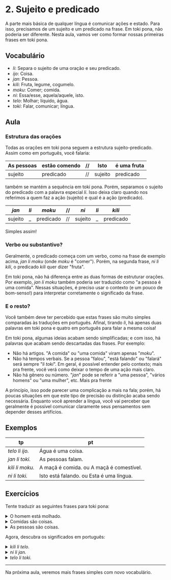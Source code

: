 # 2. Sujeito e predicado

A parte mais básica de qualquer língua é comunicar ações e estado. Para isso, precisamos de um sujeito e um predicado na frase. Em toki pona, não poderia ser diferente. Nesta aula, vamos ver como formar nossas primeiras frases em toki pona.

## Vocabulário

- _li_: Separa o sujeito de uma oração e seu predicado.
- _ijo_: Coisa.
- _jan_: Pessoa.
- _kili_: Fruta, legume, cogumelo.
- _moku_: Comer; comida.
- _ni_: Essa/esse, aquela/aquele, isto.
- _telo_: Molhar; líquido, água.
- _toki_: Falar, comunicar; língua.

## Aula

### Estrutura das orações

Todas as orações em toki pona seguem a estrutura sujeito-predicado. Assim como em português, você falaria:

As pessoas | estão comendo | // | Isto | é uma fruta
-|-|-|-|-
sujeito | predicado | // | sujeito | predicado

também se mantém a sequência em toki pona. Porém, separamos o sujeito do predicado com a palavra especial _li_. Isso deixa claro quando nos referimos a quem faz a ação (sujeito) e qual é a ação (predicado).

_jan_ | _li_ | _moku_ | // | _ni_ | _li_ | _kili_
-|-|-|-|-|-|-
sujeito | \_ | predicado | // | sujeito | \_ | predicado

Simples assim!

### Verbo ou substantivo?

Geralmente, o predicado começa com um verbo, como na frase de exemplo acima, _jan li moku_ (onde _moku_ é "comer"). Porém, na segunda frase, _ni li kili_, o predicado _kili_ quer dizer "fruta".

Em toki pona, não há diferença entre as duas formas de estruturar orações. Por exemplo, _jan li moku_ também poderia ser traduzido como "a pessoa é uma comida". Nessas situações, é preciso usar o contexto (e um pouco de bom-senso!) para interpretar corretamente o significado da frase.

### E o resto?

Você também deve ter percebido que estas frases são muito simples comparadas às traduções em português. Afinal, tirando _li_, há apenas duas palavras em toki pona e quatro em português para falar a mesma coisa!

Em toki pona, algumas ideias acabam sendo simplificadas; e com isso, há palavras que acabam sendo descartadas das frases. Por exemplo:

- Não há artigos. "A comida" ou "uma comida" viram apenas "_moku_".
- Não há tempos verbais. Se a pessoa "falou", "está falando" ou "falará" será sempre "_li toki_". Em geral, é possível entender pelo contexto; mais pra frente, você verá como deixar o tempo de uma ação mais claro.
- Não há gênero ou número. "_jan_" pode se referir a "uma pessoa", "vários homens" ou "uma mulher", etc. Mais pra frente

A princípio, isso pode parecer uma complicação a mais na fala; porém, há poucas situações em que este tipo de precisão ou distinção acaba sendo necessária. Enquanto você aprender a língua, você vai perceber que geralmente é possível comunicar claramente seus pensamentos sem depender desses artifícios.

## Exemplos

tp | pt
-|-
_telo li ijo._ | Água é uma coisa.
_jan li toki._ | As pessoas falam.
_kili li moku._ | A maçã é comida. ou A maçã é comestível.
_ni li toki._ | Isto está falando. ou Esta é uma língua.

## Exercícios

Tente traduzir as seguintes frases para toki pona:

<p>
<details><summary>O homem está molhado.</summary><p><em>jan li telo.</em></p></details>
<details><summary>Comidas são coisas.</summary><p><em>moku li ijo.</em></p></details>
<details><summary>As pessoas são coisas.</summary><p><em>jan li ijo.</em></p></details>
</p>

Agora, descubra os significados em português:

<p>
<details><summary><em>kili li telo.</em></summary><p>A fruta está molhada. ou A fruta molha.</p></details>
<details><summary><em>ni li jan.</em></summary><p>Esta é a pessoa.</p></details>
<details><summary><em>telo li toki.</em></summary><p>A água fala. ou A água se comunica.</p></details>
</p>

---

Na próxima aula, veremos mais frases simples com novo vocabulário.
